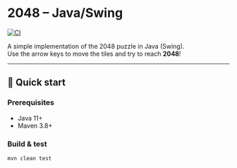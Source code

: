 # 2048 – Java/Swing

[![CI](https://github.com/sdrif/2048-Drif/actions/workflows/ci.yml/badge.svg)](https://github.com/sdrif/2048-Drif/actions/workflows/ci.yml)

A simple implementation of the 2048 puzzle in Java (Swing).  
Use the arrow keys to move the tiles and try to reach **2048**!

---

## 🚀 Quick start

### Prerequisites
- Java 11+
- Maven 3.8+

### Build & test
```bash
mvn clean test
